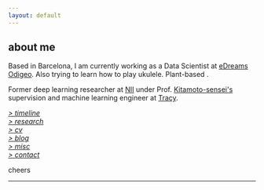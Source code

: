```yaml
---
layout: default
---
```


## about me

Based in Barcelona, I am currently working as a Data Scientist at [eDreams Odigeo](https://www.edreamsodigeo.com/). 
Also trying to learn how to play ukulele. Plant-based <i class="fa fa-leaf" aria-hidden="true"></i>.

Former deep learning researcher at [NII](www.nii.ac.jp/en/) under Prof. [Kitamoto-sensei's](http://www.nii.ac.jp/en/faculty/digital_content/kitamoto_asanobu/) supervision and machine learning engineer at [Tracy](https://www.linkedin.com/company/tracy). 

[*> timeline*](timeline.md) <br/>
[*> research*](research.md) <br/>
[*> cv*](cv.md) <br/>
[*> blog*](https://medium.com/@lucasrg) <br/>
[*> misc*](misc.md) <br/>
[*> contact*](contact.md)

cheers <i class="fa fa-hand-peace-o" aria-hidden="true"></i>

<hr>
<a href="http://linkedin.com/in/lucasrodes"><i class='fa fa-linkedin'></i></a>
&nbsp;
<a href="http://twitter.com/lucasrodesg"><i class='fa fa-twitter'></i></a>
&nbsp;
<a href="http://github.com/lucasrodes"><i class='fa fa-github'></i></a>
&nbsp;
<a href="https://scholar.google.es/citations?user=5KPcE6QAAAAJ&hl=en"><i class='fa fa-google'></i></a>
